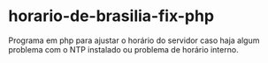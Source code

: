 # horario-de-brasilia-fix-php
Programa em php para ajustar o horário do servidor caso haja algum problema com o NTP instalado ou problema de horário interno.
